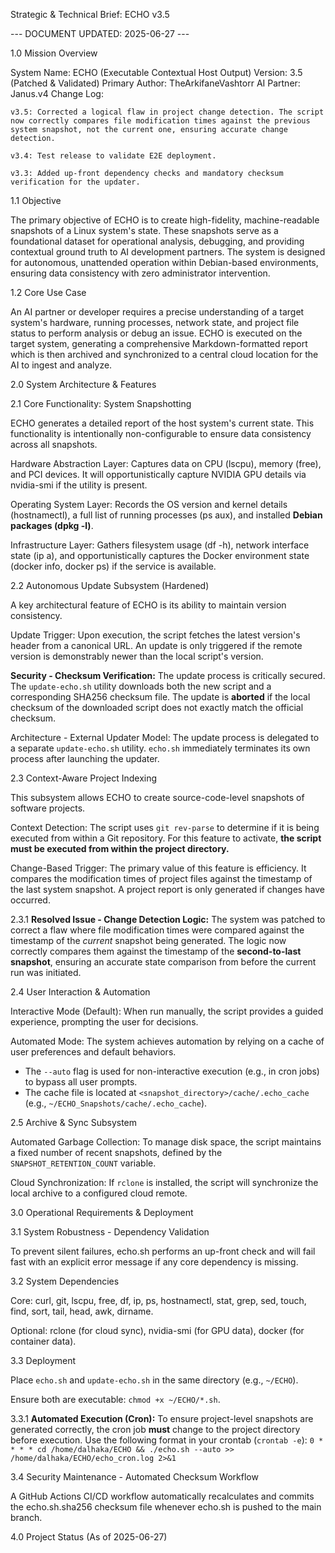 Strategic & Technical Brief: ECHO v3.5

--- DOCUMENT UPDATED: 2025-06-27 ---

1.0 Mission Overview

System Name: ECHO (Executable Contextual Host Output)
Version: 3.5 (Patched & Validated)
Primary Author: TheArkifaneVashtorr
AI Partner: Janus.v4
Change Log:

    v3.5: Corrected a logical flaw in project change detection. The script now correctly compares file modification times against the previous system snapshot, not the current one, ensuring accurate change detection.

    v3.4: Test release to validate E2E deployment.

    v3.3: Added up-front dependency checks and mandatory checksum verification for the updater.

1.1 Objective

The primary objective of ECHO is to create high-fidelity, machine-readable snapshots of a Linux system's state. These snapshots serve as a foundational dataset for operational analysis, debugging, and providing contextual ground truth to AI development partners. The system is designed for autonomous, unattended operation within Debian-based environments, ensuring data consistency with zero administrator intervention.

1.2 Core Use Case

An AI partner or developer requires a precise understanding of a target system's hardware, running processes, network state, and project file status to perform analysis or debug an issue. ECHO is executed on the target system, generating a comprehensive Markdown-formatted report which is then archived and synchronized to a central cloud location for the AI to ingest and analyze.

2.0 System Architecture & Features

2.1 Core Functionality: System Snapshotting

ECHO generates a detailed report of the host system's current state. This functionality is intentionally non-configurable to ensure data consistency across all snapshots.

Hardware Abstraction Layer: Captures data on CPU (lscpu), memory (free), and PCI devices. It will opportunistically capture NVIDIA GPU details via nvidia-smi if the utility is present.

Operating System Layer: Records the OS version and kernel details (hostnamectl), a full list of running processes (ps aux), and installed **Debian packages (dpkg -l)**.

Infrastructure Layer: Gathers filesystem usage (df -h), network interface state (ip a), and opportunistically captures the Docker environment state (docker info, docker ps) if the service is available.

2.2 Autonomous Update Subsystem (Hardened)

A key architectural feature of ECHO is its ability to maintain version consistency.

Update Trigger: Upon execution, the script fetches the latest version's header from a canonical URL. An update is only triggered if the remote version is demonstrably newer than the local script's version.

**Security - Checksum Verification:** The update process is critically secured. The `update-echo.sh` utility downloads both the new script and a corresponding SHA256 checksum file. The update is **aborted** if the local checksum of the downloaded script does not exactly match the official checksum.

Architecture - External Updater Model: The update process is delegated to a separate `update-echo.sh` utility. `echo.sh` immediately terminates its own process after launching the updater.

2.3 Context-Aware Project Indexing

This subsystem allows ECHO to create source-code-level snapshots of software projects.

Context Detection: The script uses `git rev-parse` to determine if it is being executed from within a Git repository. For this feature to activate, **the script must be executed from within the project directory.**

Change-Based Trigger: The primary value of this feature is efficiency. It compares the modification times of project files against the timestamp of the last system snapshot. A project report is only generated if changes have occurred.

2.3.1 **Resolved Issue - Change Detection Logic:** The system was patched to correct a flaw where file modification times were compared against the timestamp of the *current* snapshot being generated. The logic now correctly compares them against the timestamp of the **second-to-last snapshot**, ensuring an accurate state comparison from before the current run was initiated.

2.4 User Interaction & Automation

Interactive Mode (Default): When run manually, the script provides a guided experience, prompting the user for decisions.

Automated Mode: The system achieves automation by relying on a cache of user preferences and default behaviors.
- The `--auto` flag is used for non-interactive execution (e.g., in cron jobs) to bypass all user prompts.
- The cache file is located at `<snapshot_directory>/cache/.echo_cache` (e.g., `~/ECHO_Snapshots/cache/.echo_cache`).

2.5 Archive & Sync Subsystem

Automated Garbage Collection: To manage disk space, the script maintains a fixed number of recent snapshots, defined by the `SNAPSHOT_RETENTION_COUNT` variable.

Cloud Synchronization: If `rclone` is installed, the script will synchronize the local archive to a configured cloud remote.

3.0 Operational Requirements & Deployment

3.1 System Robustness - Dependency Validation

To prevent silent failures, echo.sh performs an up-front check and will fail fast with an explicit error message if any core dependency is missing.

3.2 System Dependencies

Core: curl, git, lscpu, free, df, ip, ps, hostnamectl, stat, grep, sed, touch, find, sort, tail, head, awk, dirname.

Optional: rclone (for cloud sync), nvidia-smi (for GPU data), docker (for container data).

3.3 Deployment

Place `echo.sh` and `update-echo.sh` in the same directory (e.g., `~/ECHO`).

Ensure both are executable: `chmod +x ~/ECHO/*.sh`.

3.3.1 **Automated Execution (Cron):** To ensure project-level snapshots are generated correctly, the cron job **must** change to the project directory before execution. Use the following format in your crontab (`crontab -e`):
`0 * * * * cd /home/dalhaka/ECHO && ./echo.sh --auto >> /home/dalhaka/ECHO/echo_cron.log 2>&1`

3.4 Security Maintenance - Automated Checksum Workflow

A GitHub Actions CI/CD workflow automatically recalculates and commits the echo.sh.sha256 checksum file whenever echo.sh is pushed to the main branch.

4.0 Project Status (As of 2025-06-27)
